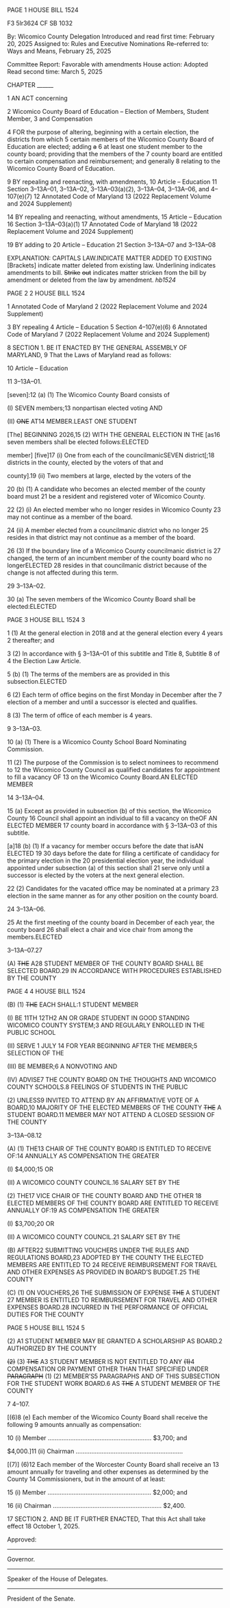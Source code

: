 PAGE 1
HOUSE BILL 1524

F3 5lr3624
CF SB 1032

By: Wicomico County Delegation
Introduced and read first time: February 20, 2025
Assigned to: Rules and Executive Nominations
Re–referred to: Ways and Means, February 25, 2025

Committee Report: Favorable with amendments
House action: Adopted
Read second time: March 5, 2025

CHAPTER ______

1 AN ACT concerning

2 Wicomico County Board of Education – Election of Members, Student Member,
3 and Compensation

4 FOR the purpose of altering, beginning with a certain election, the districts from which
5 certain members of the Wicomico County Board of Education are elected; adding ~~a~~
6 at least one student member to the county board; providing that the members of the
7 county board are entitled to certain compensation and reimbursement; and generally
8 relating to the Wicomico County Board of Education.

9 BY repealing and reenacting, with amendments,
10 Article – Education
11 Section 3–13A–01, 3–13A–02, 3–13A–03(a)(2), 3–13A–04, 3–13A–06, and 4–107(e)(7)
12 Annotated Code of Maryland
13 (2022 Replacement Volume and 2024 Supplement)

14 BY repealing and reenacting, without amendments,
15 Article – Education
16 Section 3–13A–03(a)(1)
17 Annotated Code of Maryland
18 (2022 Replacement Volume and 2024 Supplement)

19 BY adding to
20 Article – Education
21 Section 3–13A–07 and 3–13A–08

EXPLANATION: CAPITALS LAW.INDICATE MATTER ADDED TO EXISTING
[Brackets] indicate matter deleted from existing law.
Underlining indicates amendments to bill.
~~Strike~~ ~~out~~ indicates matter stricken from the bill by amendment or deleted from the law by
amendment. *hb1524*

PAGE 2
2 HOUSE BILL 1524

1 Annotated Code of Maryland
2 (2022 Replacement Volume and 2024 Supplement)

3 BY repealing
4 Article – Education
5 Section 4–107(e)(6)
6 Annotated Code of Maryland
7 (2022 Replacement Volume and 2024 Supplement)

8 SECTION 1. BE IT ENACTED BY THE GENERAL ASSEMBLY OF MARYLAND,
9 That the Laws of Maryland read as follows:

10 Article – Education

11 3–13A–01.

[seven]:12 (a) (1) The Wicomico County Board consists of

(I) SEVEN members;13 nonpartisan elected voting AND

(II) ~~ONE~~ AT14 MEMBER.LEAST ONE STUDENT

[The] BEGINNING 2026,15 (2) WITH THE GENERAL ELECTION IN THE
[as16 seven members shall be elected follows:ELECTED

member] [five]17 (i) One from each of the councilmanicSEVEN
district[;18 districts in the county, elected by the voters of that and

county].19 (ii) Two members at large, elected by the voters of the

20 (b) (1) A candidate who becomes an elected member of the county board must
21 be a resident and registered voter of Wicomico County.

22 (2) (i) An elected member who no longer resides in Wicomico County
23 may not continue as a member of the board.

24 (ii) A member elected from a councilmanic district who no longer
25 resides in that district may not continue as a member of the board.

26 (3) If the boundary line of a Wicomico County councilmanic district is
27 changed, the term of an incumbent member of the county board who no longerELECTED
28 resides in that councilmanic district because of the change is not affected during this term.

29 3–13A–02.

30 (a) The seven members of the Wicomico County Board shall be elected:ELECTED

PAGE 3
HOUSE BILL 1524 3

1 (1) At the general election in 2018 and at the general election every 4 years
2 thereafter; and

3 (2) In accordance with § 3–13A–01 of this subtitle and Title 8, Subtitle 8 of
4 the Election Law Article.

5 (b) (1) The terms of the members are as provided in this subsection.ELECTED

6 (2) Each term of office begins on the first Monday in December after the
7 election of a member and until a successor is elected and qualifies.

8 (3) The term of office of each member is 4 years.

9 3–13A–03.

10 (a) (1) There is a Wicomico County School Board Nominating Commission.

11 (2) The purpose of the Commission is to select nominees to recommend to
12 the Wicomico County Council as qualified candidates for appointment to fill a vacancy OF
13 on the Wicomico County Board.AN ELECTED MEMBER

14 3–13A–04.

15 (a) Except as provided in subsection (b) of this section, the Wicomico County
16 Council shall appoint an individual to fill a vacancy on theOF AN ELECTED MEMBER
17 county board in accordance with § 3–13A–03 of this subtitle.

[a]18 (b) (1) If a vacancy for member occurs before the date that isAN ELECTED
19 30 days before the date for filing a certificate of candidacy for the primary election in the
20 presidential election year, the individual appointed under subsection (a) of this section shall
21 serve only until a successor is elected by the voters at the next general election.

22 (2) Candidates for the vacated office may be nominated at a primary
23 election in the same manner as for any other position on the county board.

24 3–13A–06.

25 At the first meeting of the county board in December of each year, the county board
26 shall elect a chair and vice chair from among the members.ELECTED

3–13A–07.27

(A) ~~THE~~ A28 STUDENT MEMBER OF THE COUNTY BOARD SHALL BE SELECTED
BOARD.29 IN ACCORDANCE WITH PROCEDURES ESTABLISHED BY THE COUNTY

PAGE 4
4 HOUSE BILL 1524

(B) (1) ~~THE~~ EACH SHALL:1 STUDENT MEMBER

(I) BE 11TH 12TH2 AN OR GRADE STUDENT IN GOOD STANDING
WICOMICO COUNTY SYSTEM;3 AND REGULARLY ENROLLED IN THE PUBLIC SCHOOL

(II) SERVE 1 JULY 14 FOR YEAR BEGINNING AFTER THE
MEMBER;5 SELECTION OF THE

(III) BE MEMBER;6 A NONVOTING AND

(IV) ADVISE7 THE COUNTY BOARD ON THE THOUGHTS AND
WICOMICO COUNTY SCHOOLS.8 FEELINGS OF STUDENTS IN THE PUBLIC

(2) UNLESS9 INVITED TO ATTEND BY AN AFFIRMATIVE VOTE OF A
BOARD,10 MAJORITY OF THE ELECTED MEMBERS OF THE COUNTY ~~THE~~ A STUDENT
BOARD.11 MEMBER MAY NOT ATTEND A CLOSED SESSION OF THE COUNTY

3–13A–08.12

(A) (1) THE13 CHAIR OF THE COUNTY BOARD IS ENTITLED TO RECEIVE
OF:14 ANNUALLY AS COMPENSATION THE GREATER

(I) $4,000;15 OR

(II) A WICOMICO COUNTY COUNCIL.16 SALARY SET BY THE

(2) THE17 VICE CHAIR OF THE COUNTY BOARD AND THE OTHER
18 ELECTED MEMBERS OF THE COUNTY BOARD ARE ENTITLED TO RECEIVE ANNUALLY
OF:19 AS COMPENSATION THE GREATER

(I) $3,700;20 OR

(II) A WICOMICO COUNTY COUNCIL.21 SALARY SET BY THE

(B) AFTER22 SUBMITTING VOUCHERS UNDER THE RULES AND REGULATIONS
BOARD,23 ADOPTED BY THE COUNTY THE ELECTED MEMBERS ARE ENTITLED TO
24 RECEIVE REIMBURSEMENT FOR TRAVEL AND OTHER EXPENSES AS PROVIDED IN
BOARD’S BUDGET.25 THE COUNTY

(C) (1) ON VOUCHERS,26 THE SUBMISSION OF EXPENSE ~~THE~~ A STUDENT
27 MEMBER IS ENTITLED TO REIMBURSEMENT FOR TRAVEL AND OTHER EXPENSES
BOARD.28 INCURRED IN THE PERFORMANCE OF OFFICIAL DUTIES FOR THE COUNTY

PAGE 5
HOUSE BILL 1524 5

(2) A1 STUDENT MEMBER MAY BE GRANTED A SCHOLARSHIP AS
BOARD.2 AUTHORIZED BY THE COUNTY

~~(2)~~ (3) ~~THE~~ A3 STUDENT MEMBER IS NOT ENTITLED TO ANY
~~(1)~~4 COMPENSATION OR PAYMENT OTHER THAN THAT SPECIFIED UNDER ~~PARAGRAPH~~
(1) (2) MEMBER’S5 PARAGRAPHS AND OF THIS SUBSECTION FOR THE STUDENT WORK
BOARD.6 AS ~~THE~~ A STUDENT MEMBER OF THE COUNTY

7 4–107.

[(6)8 (e) Each member of the Wicomico County Board shall receive the following
9 amounts annually as compensation:

10 (i) Member …………………………………………………… $3,700; and

$4,000.]11 (ii) Chairman ……………………………………………………..

[(7)] (6)12 Each member of the Worcester County Board shall receive an
13 amount annually for traveling and other expenses as determined by the County
14 Commissioners, but in the amount of at least:

15 (i) Member …………………………………………………… $2,000; and

16 (ii) Chairman ……………………………………………………… $2,400.

17 SECTION 2. AND BE IT FURTHER ENACTED, That this Act shall take effect
18 October 1, 2025.

Approved:

________________________________________________________________________________
Governor.

________________________________________________________________________________
Speaker of the House of Delegates.

________________________________________________________________________________
President of the Senate.
